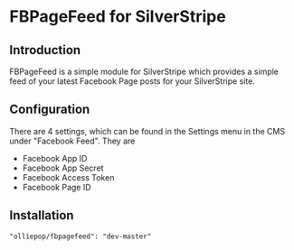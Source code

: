 # FBPageFeed for SilverStripe

## Introduction

FBPageFeed is a simple module for SilverStripe which provides a simple feed of your latest Facebook Page posts for your SilverStripe site.

## Configuration

There are 4 settings, which can be found in the Settings menu in the CMS under "Facebook Feed". They are

- Facebook App ID
- Facebook App Secret
- Facebook Access Token
- Facebook Page ID

## Installation

`"olliepop/fbpagefeed": "dev-master"`
